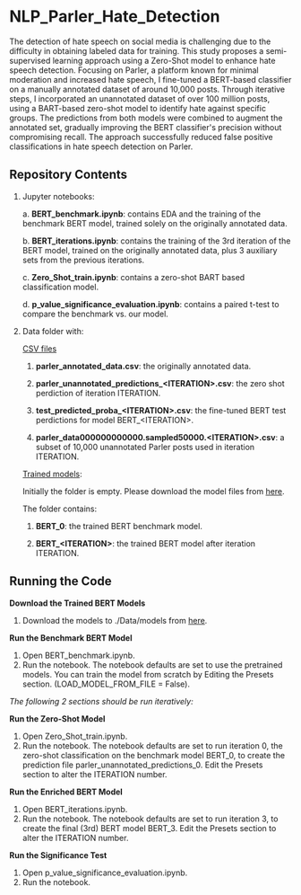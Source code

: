 # NLP_Parler_Hate_Detection


The detection of hate speech on social media is challenging due to the difficulty in obtaining labeled data for training. This study proposes a semi-supervised learning approach using a Zero-Shot model to enhance hate speech detection. Focusing on Parler, a platform known for minimal moderation and increased hate speech, I fine-tuned a BERT-based classifier on a manually annotated dataset of around 10,000 posts. Through iterative steps, I incorporated an unannotated dataset of over 100 million posts, using a BART-based zero-shot model to identify hate against specific groups. The predictions from both models were combined to augment the annotated set, gradually improving the BERT classifier's precision without compromising recall. The approach successfully reduced false positive classifications in hate speech detection on Parler.


<h2>Repository Contents</h2>

1. Jupyter notebooks:

    a.  <b>BERT_benchmark.ipynb</b>:    contains EDA and the training of the benchmark BERT model, trained solely on the originally annotated data.
    
    b.  <b>BERT_iterations.ipynb</b>:   contains the training of the 3rd iteration of the BERT model, trained on the originally annotated data, plus 3 auxiliary sets from the previous iterations.
    
    c. <b>Zero_Shot_train.ipynb</b>:   contains a zero-shot BART based classification model.

    d. <b>p_value_significance_evaluation.ipynb</b>: contains a paired t-test to compare the benchmark vs. our model.

2. Data folder with:

    <ins>CSV files</ins> 
    
    1.  <b>parler_annotated_data.csv</b>:   the originally annotated data.
    
    2. <b>parler_unannotated_predictions_&lt;ITERATION&gt;.csv</b>: the zero shot perdiction of iteration ITERATION.
    
    3. <b>test_predicted_proba_&lt;ITERATION&gt;.csv</b>: the fine-tuned BERT test perdictions for model BERT_&lt;ITERATION&gt;.
    
    4. <b>parler_data000000000000.sampled50000.&lt;ITERATION&gt;.csv</b>: a subset of 10,000 unannotated Parler posts used in iteration ITERATION.

    <ins>Trained models</ins>:
    
    Initially the folder is empty. Please download the model files from [here](https://drive.google.com/drive/u/0/folders/1hefKNzJ-mUCl8FjHa1OUgqDe6z0vQ5QW).
    
    The folder contains:
    
    1.  <b>BERT_0</b>: the trained BERT benchmark model.
    
    2. <b>BERT_&lt;ITERATION&gt;</b>: the trained BERT model after iteration ITERATION.
    


<h2>Running the Code</h2>

__Download the Trained BERT Models__
1. Download the models to ./Data/models from [here](https://drive.google.com/drive/u/0/folders/1hefKNzJ-mUCl8FjHa1OUgqDe6z0vQ5QW).


__Run the Benchmark BERT Model__
1. Open BERT_benchmark.ipynb.
2. Run the notebook. The notebook defaults are set to use the pretrained models. You can train the model from scratch by Editing the Presets section. (LOAD_MODEL_FROM_FILE = False).


_The following 2 sections should be run iteratively:_

__Run the Zero-Shot Model__
1. Open Zero_Shot_train.ipynb.
2. Run the notebook. The notebook defaults are set to run iteration 0, the zero-shot classification on the benchmark model BERT_0, to create the prediction file parler_unannotated_predictions_0. Edit the Presets section to alter the ITERATION number.

__Run the Enriched BERT Model__
1. Open BERT_iterations.ipynb.
2. Run the notebook. The notebook defaults are set to run iteration 3, to create the final (3rd) BERT model BERT_3. Edit the Presets section to alter the ITERATION number.



__Run the Significance Test__
1. Open p_value_significance_evaluation.ipynb.
2. Run the notebook.    
